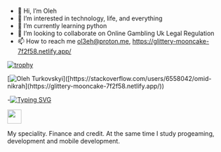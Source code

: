 - 👋 Hi, I’m Oleh 
- 👀 I’m interested in technology, life, and everything
- 🌱 I’m currently learning python
- 💞️ I’m looking to collaborate on Online Gambling Uk Legal Regulation
- 📫 How to reach me ol3eh@proton.me, https://glittery-mooncake-7f2f58.netlify.app/

[![trophy](https://github-profile-trophy.vercel.app/?username=ryo-ma)](https://github.com/ryo-ma/github-profile-trophy)

[![Oleh Turkovskyi]([https://github-readme-stackoverflow.vercel.app/?userID=6558042](https://github.com/ol333eh))]([https://stackoverflow.com/users/6558042/omid-nikrah](https://glittery-mooncake-7f2f58.netlify.app/)) 

-[![Typing SVG](https://readme-typing-svg.herokuapp.com?color=%2336BCF7&lines=Hi+I'm+Oleh+Turkovskyi)](https://git.io/typing-svg)


<img src="https://github.com/blackcater/blackcater/raw/main/images/Hi.gif" height="32"/></h1>

<!---

 is a ✨ special ✨ repository because its `README.md` (this file) appears on your GitHub profile.
You can click the Preview link to take a look at your changes.
--->
 My speciality. Finance and credit. At the same time I study progeaming, development and mobile development.



